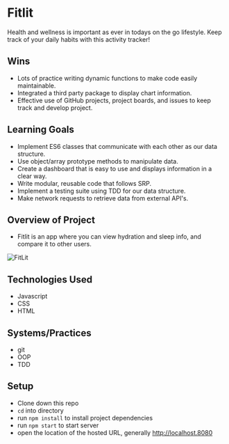 # Fitlit
Health and wellness is important as ever in todays on the go lifestyle. Keep track of your daily habits with this activity tracker!

## Wins
- Lots of practice writing dynamic functions to make code easily maintainable.
- Integrated a third party package to display chart information.
- Effective use of GitHub projects, project boards, and issues to keep track and develop project.

## Learning Goals
- Implement ES6 classes that communicate with each other as our data structure.
- Use object/array prototype methods to manipulate data.
- Create a dashboard that is easy to use and displays information in a clear way.
- Write modular, reusable code that follows SRP.
- Implement a testing suite using TDD for our data structure.
- Make network requests to retrieve data from external API's.

## Overview of Project
- Fitlit is an app where you can view hydration and sleep info, and compare it to other users.

![FitLit](https://user-images.githubusercontent.com/20838033/153958551-932f0c01-ac65-467f-82da-e918d865940a.gif)

## Technologies Used
- Javascript
- CSS
- HTML

## Systems/Practices
- git
- OOP
- TDD

## Setup
- Clone down this repo
- `cd` into directory
- run `npm install` to install project dependencies
- run `npm start` to start server
- open the location of the hosted URL, generally http://localhost.8080
